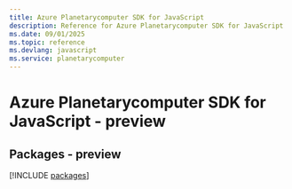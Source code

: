 ```yaml
---
title: Azure Planetarycomputer SDK for JavaScript
description: Reference for Azure Planetarycomputer SDK for JavaScript
ms.date: 09/01/2025
ms.topic: reference
ms.devlang: javascript
ms.service: planetarycomputer
---
```

# Azure Planetarycomputer SDK for JavaScript - preview
## Packages - preview
[!INCLUDE [packages](planetarycomputer-index.md)]
